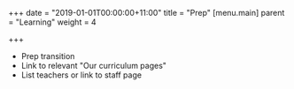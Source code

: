 +++
date = "2019-01-01T00:00:00+11:00"
title = "Prep"
[menu.main]
parent = "Learning"
weight = 4

+++
* Prep transition
* Link to relevant "Our curriculum pages"
* List teachers or link to staff page